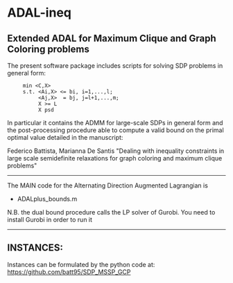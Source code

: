 # ADAL-ineq
Extended ADAL for Maximum Clique and Graph Coloring problems
------------------------------------------------------------

The present software package includes scripts for solving
SDP problems in general form:

         min <C,X> 
         s.t. <Ai,X> <= bi, i=1,...,l;
              <Aj,X>  = bj, j=l+1,...,m;
              X >= L
              X psd
         
In particular it contains the ADMM for large-scale SDPs in general form and the post-processing 
procedure able to compute a valid bound on the primal optimal value detailed in the manuscript:

Federico Battista, Marianna De Santis "Dealing with inequality constraints in large scale 
                                       semidefinite relaxations for graph coloring and maximum 
                                       clique problems"

---------------------------------------------------------------------------------
The MAIN code for the Alternating Direction Augmented Lagrangian is
  
  * ADALplus_bounds.m 

N.B. the dual bound procedure calls the LP solver of Gurobi.
     You need to install Gurobi in order to run it
   
---------------------------------------------------------------------------------
INSTANCES:
---------------------------------------------------------------------------------
 Instances can be formulated by the python code at:
 https://github.com/batt95/SDP_MSSP_GCP

